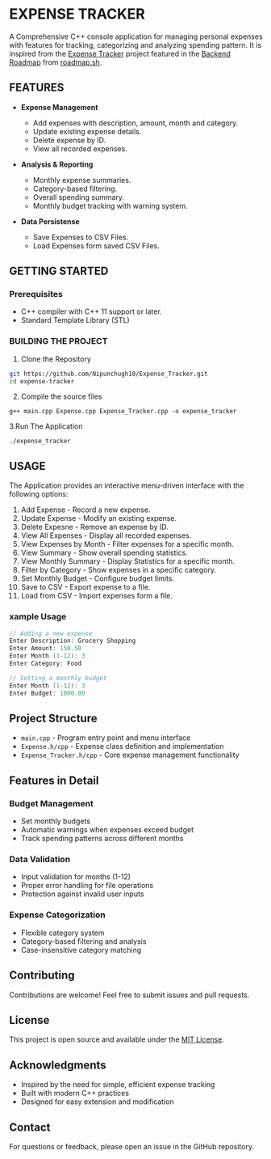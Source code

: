 # EXPENSE TRACKER

A Comprehensive C++ console application for managing personal expenses with features for tracking, categorizing and analyzing spending pattern.
It is inspired from the [Expense Tracker](https://roadmap.sh/projects/expense-tracker) project featured in the [Backend Roadmap](https://roadmap.sh/backend) from [roadmap.sh](https://roadmap.sh/).

## FEATURES

- **Expense Management**
    - Add expenses with description, amount, month and category.
    - Update existing expense details.
    - Delete expense by ID.
    - View all recorded expenses.
      
- **Analysis & Reporting**
  - Monthly expense summaries.
  - Category-based filtering.
  - Overall spending summary.
  - Monthly budget tracking with warning system.
    
- **Data Persistense**
  - Save Expenses to CSV Files.
  - Load Expenses form saved CSV Files.

## GETTING STARTED

### Prerequisites

  - C++ compiler with C++ 11 support or later.
  - Standard Template Library (STL)

### BUILDING THE PROJECT

1. Clone the Repository
```bash
git https://github.com/Nipunchugh10/Expense_Tracker.git
cd expense-tracker
```
2. Compile the source files
```
g++ main.cpp Expense.cpp Expense_Tracker.cpp -o expense_tracker
```
3.Run The Application
```
./expense_tracker
```

## USAGE

The Application provides an interactive menu-driven interface with the following options:

1. Add Expense - Record a new expense.
2. Update Expense - Modify an existing expense.
3. Delete Expesne - Remove an expense by ID.
4. View All Expenses - Display all recorded expenses.
5. View Expenses by Month - Filter expenses for a specific month.
6. View Summary - Show overall spending statistics.
7. View Monthly Summary - Display Statistics for a specific month.
8. Filter by Category - Show expenses in a specific category.
9. Set Monthly Budget - Configure budget limits.
10. Save to CSV - Export expense to a file.
11. Load from CSV - Import expenses form a file.

### xample Usage

```cpp
// Adding a new expense
Enter Description: Grocery Shopping
Enter Amount: 150.50
Enter Month (1-12): 3
Enter Category: Food

// Setting a monthly budget
Enter Month (1-12): 3
Enter Budget: 1000.00
```

## Project Structure

- `main.cpp` - Program entry point and menu interface
- `Expense.h/cpp` - Expense class definition and implementation
- `Expense_Tracker.h/cpp` - Core expense management functionality

## Features in Detail

### Budget Management
- Set monthly budgets
- Automatic warnings when expenses exceed budget
- Track spending patterns across different months

### Data Validation
- Input validation for months (1-12)
- Proper error handling for file operations
- Protection against invalid user inputs

### Expense Categorization
- Flexible category system
- Category-based filtering and analysis
- Case-insensitive category matching

## Contributing

Contributions are welcome! Feel free to submit issues and pull requests.

## License

This project is open source and available under the [MIT License](LICENSE).

## Acknowledgments

- Inspired by the need for simple, efficient expense tracking
- Built with modern C++ practices
- Designed for easy extension and modification

## Contact

For questions or feedback, please open an issue in the GitHub repository.
